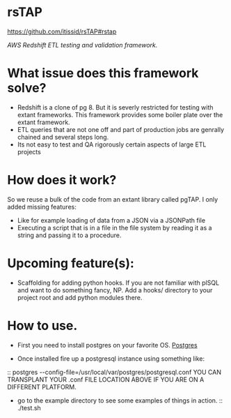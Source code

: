 rsTAP
=====
https://github.com/itissid/rsTAP#rstap

*AWS Redshift ETL testing and validation framework.*

What issue does this framework solve?
=====
-  Redshift is a clone of pg 8. But it is severly restricted for testing with extant
frameworks. This framework provides some boiler plate over the extant framework.
-  ETL queries that are not one off and part of production jobs are genrally chained
and several steps long.
-  Its not easy to test and QA rigorously certain aspects of large ETL projects

How does it work?
=====
So we reuse a bulk of the code from an extant library called pgTAP. I only added missing
features:
-  Like for example loading of data from a JSON via a JSONPath file
-  Executing a script that is in a file in the file system by reading it as a string
and passing it to a procedure.

Upcoming feature(s):
=====
-  Scaffolding for adding python hooks. If you are not familiar with plSQL and want to
do something fancy, NP. Add a hooks/ directory to your project root and add python modules there.


How to use.
=====
-  First you need to install postgres on your favorite OS. [Postgres](<http://www.postgresql.org/download/macosx/>)

-  Once installed fire up a postgresql instance using something like:

::
        postgres --config-file=/usr/local/var/postgres/postgresql.conf
YOU CAN TRANSPLANT YOUR .conf FILE LOCATION ABOVE IF YOU ARE ON A DIFFERENT PLATFORM.

- go to the example directory to see some examples of things in action.
::
        ./test.sh
